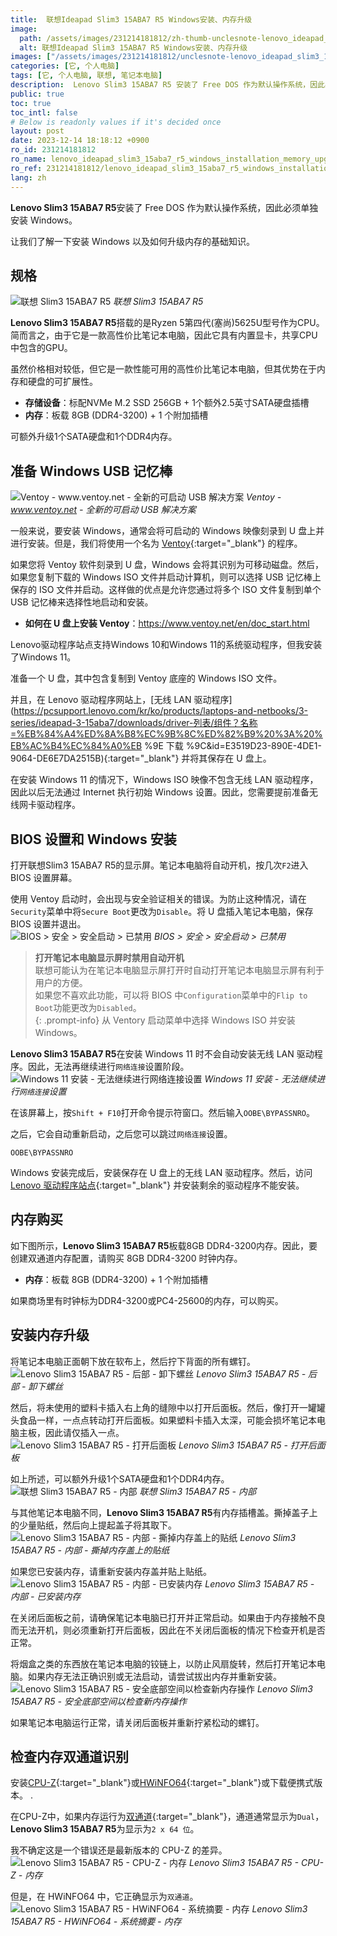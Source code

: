 ```yaml
---
title:  联想Ideapad Slim3 15ABA7 R5 Windows安装、内存升级
image:
  path: /assets/images/231214181812/zh-thumb-unclesnote-lenovo_ideapad_slim3_15aba7_r5_windows_installation_memory_upgrade.png
  alt: 联想Ideapad Slim3 15ABA7 R5 Windows安装、内存升级
images: ["/assets/images/231214181812/unclesnote-lenovo_ideapad_slim3_15aba7_r5_windows_installation_memory_upgrade-레노버_slim3_15aba7_r5.png", "/assets/images/231214181812/unclesnote-lenovo_ideapad_slim3_15aba7_r5_windows_installation_memory_upgrade-ventoy-www.ventoy.net-a_new_bootable_usb_solution.png", "/assets/images/231214181812/unclesnote-lenovo_ideapad_slim3_15aba7_r5_windows_installation_memory_upgrade-bios_security_secure_boot_disabled.png", "/assets/images/231214181812/unclesnote-lenovo_ideapad_slim3_15aba7_r5_windows_installation_memory_upgrade-윈도우11_설치-네트워크_연결_설정_진행불가.png", "/assets/images/231214181812/unclesnote-lenovo_ideapad_slim3_15aba7_r5_windows_installation_memory_upgrade-레노버_slim3_15aba7_r5-후면-나사_제거.png", "/assets/images/231214181812/unclesnote-lenovo_ideapad_slim3_15aba7_r5_windows_installation_memory_upgrade-레노버_slim3_15aba7_r5-후면판_열기.png", "/assets/images/231214181812/unclesnote-lenovo_ideapad_slim3_15aba7_r5_windows_installation_memory_upgrade-레노버_slim3_15aba7_r5-내부.png", "/assets/images/231214181812/unclesnote-lenovo_ideapad_slim3_15aba7_r5_windows_installation_memory_upgrade-레노버_slim3_15aba7_r5-내부-메모리_커버의_스티커_분리.png", "/assets/images/231214181812/unclesnote-lenovo_ideapad_slim3_15aba7_r5_windows_installation_memory_upgrade-레노버_slim3_15aba7_r5-내부-메모리_장착.png", "/assets/images/231214181812/unclesnote-lenovo_ideapad_slim3_15aba7_r5_windows_installation_memory_upgrade-레노버_slim3_15aba7_r5-신규_메모리_동작_확인을_위해_하단_공간_확보.png", "/assets/images/231214181812/unclesnote-lenovo_ideapad_slim3_15aba7_r5_windows_installation_memory_upgrade-레노버_slim3_15aba7_r5-cpu-z-메모리.png", "/assets/images/231214181812/unclesnote-lenovo_ideapad_slim3_15aba7_r5_windows_installation_memory_upgrade-레노버_slim3_15aba7_r5-hwinfo64-시스템_요약-메모리.png"]
categories: [它, 个人电脑]
tags: [它, 个人电脑, 联想, 笔记本电脑]
description:  Lenovo Slim3 15ABA7 R5 安装了 Free DOS 作为默认操作系统，因此必须单独安装 Windows。让我们了解一下安装 Windows 以及如何升级内存的基础知识。
public: true
toc: true
toc_intl: false
# Below is readonly values if it's decided once
layout: post
date: 2023-12-14 18:18:12 +0900
ro_id: 231214181812
ro_name: lenovo_ideapad_slim3_15aba7_r5_windows_installation_memory_upgrade
ro_ref: 231214181812/lenovo_ideapad_slim3_15aba7_r5_windows_installation_memory_upgrade
lang: zh
---
```

**Lenovo Slim3 15ABA7 R5**安装了 Free DOS 作为默认操作系统，因此必须单独安装 Windows。  

让我们了解一下安装 Windows 以及如何升级内存的基础知识。  
## 规格
![联想 Slim3 15ABA7 R5](/assets/images/231214181812/unclesnote-lenovo_ideapad_slim3_15aba7_r5_windows_installation_memory_upgrade-레노버_slim3_15aba7_r5.png)
_联想 Slim3 15ABA7 R5_

**Lenovo Slim3 15ABA7 R5**搭载的是Ryzen 5第四代(塞尚)5625U型号作为CPU。简而言之，由于它是一款高性价比笔记本电脑，因此它具有内置显卡，共享CPU中包含的GPU。  

虽然价格相对较低，但它是一款性能可用的高性价比笔记本电脑，但其优势在于内存和硬盘的可扩展性。  
- **存储设备**：标配NVMe M.2 SSD 256GB + 1个额外2.5英寸SATA硬盘插槽
- **内存**：板载 8GB (DDR4-3200) + 1 个附加插槽

可额外升级1个SATA硬盘和1个DDR4内存。  
## 准备 Windows USB 记忆棒
![Ventoy - www.ventoy.net - 全新的可启动 USB 解决方案](/assets/images/231214181812/unclesnote-lenovo_ideapad_slim3_15aba7_r5_windows_installation_memory_upgrade-ventoy-www.ventoy.net-a_new_bootable_usb_solution.png)
_Ventoy - www.ventoy.net - 全新的可启动 USB 解决方案_

一般来说，要安装 Windows，通常会将可启动的 Windows 映像刻录到 U 盘上并进行安装。但是，我们将使用一个名为 [Ventoy](https://www.ventoy.net/en/download.html){:target="_blank"} 的程序。  

如果您将 Ventoy 软件刻录到 U 盘，Windows 会将其识别为可移动磁盘。然后，如果您复制下载的 Windows ISO 文件并启动计算机，则可以选择 USB 记忆棒上保存的 ISO 文件并启动。这样做的优点是允许您通过将多个 ISO 文件复制到单个 USB 记忆棒来选择性地启动和安装。  
- **如何在 U 盘上安装 Ventoy**：https://www.ventoy.net/en/doc_start.html

Lenovo驱动程序站点支持Windows 10和Windows 11的系统驱动程序，但我安装了Windows 11。  

准备一个 U 盘，其中包含复制到 Ventoy 底座的 Windows ISO 文件。  

并且，在 Lenovo 驱动程序网站上，[无线 LAN 驱动程序](https://pcsupport.lenovo.com/kr/ko/products/laptops-and-netbooks/3-series/ideapad-3-15aba7/downloads/driver-列表/组件？名称=%EB%84%A4%ED%8A%B8%EC%9B%8C%ED%82%B9%20%3A%20%EB%AC%B4%EC%84%A0%EB %9E 下载 %9C&amp;id=E3519D23-890E-4DE1-9064-DE6E7DA2515B){:target="_blank"} 并将其保存在 U 盘上。  

在安装 Windows 11 的情况下，Windows ISO 映像不包含无线 LAN 驱动程序，因此以后无法通过 Internet 执行初始 Windows 设置。因此，您需要提前准备无线网卡驱动程序。  
## BIOS 设置和 Windows 安装
打开联想Slim3 15ABA7 R5的显示屏。笔记本电脑将自动开机，按几次`F2`进入 BIOS 设置屏幕。  

使用 Ventoy 启动时，会出现与安全验证相关的错误。为防止这种情况，请在`Security`菜单中将`Secure Boot`更改为`Disable`。将 U 盘插入笔记本电脑，保存 BIOS 设置并退出。  
![BIOS > 安全 > 安全启动 > 已禁用](/assets/images/231214181812/unclesnote-lenovo_ideapad_slim3_15aba7_r5_windows_installation_memory_upgrade-bios_security_secure_boot_disabled.png)
_BIOS > 安全 > 安全启动 > 已禁用_

> **打开笔记本电脑显示屏时禁用自动开机**  
> 联想可能认为在笔记本电脑显示屏打开时自动打开笔记本电脑显示屏有利于用户的方便。  
> 如果您不喜欢此功能，可以将 BIOS 中`Configuration`菜单中的`Flip to Boot`功能更改为`Disabled`。  
{: .prompt-info}
从 Ventory 启动菜单中选择 Windows ISO 并安装 Windows。  

**Lenovo Slim3 15ABA7 R5**在安装 Windows 11 时不会自动安装无线 LAN 驱动程序。因此，无法再继续进行`网络连接`设置阶段。  
![Windows 11 安装 - 无法继续进行`网络连接`设置](/assets/images/231214181812/unclesnote-lenovo_ideapad_slim3_15aba7_r5_windows_installation_memory_upgrade-윈도우11_설치-네트워크_연결_설정_진행불가.png)
_Windows 11 安装 - 无法继续进行`网络连接`设置_

在该屏幕上，按`Shift + F10`打开命令提示符窗口。然后输入`OOBE\BYPASSNRO`。  

之后，它会自动重新启动，之后您可以跳过`网络连接`设置。  

```
OOBE\BYPASSNRO
```
Windows 安装完成后，安装保存在 U 盘上的无线 LAN 驱动程序。然后，访问 [Lenovo 驱动程序站点](https://pcsupport.lenovo.com/kr/ko/products/laptops-and-netbooks/3-series/ideapad-3-15aba7/downloads){:target="_blank"} 并安装剩余的驱动程序不能安装。  
## 内存购买
如下图所示，**Lenovo Slim3 15ABA7 R5**板载8GB DDR4-3200内存。因此，要创建双通道内存配置，请购买 8GB DDR4-3200 时钟内存。  
- **内存**：板载 8GB (DDR4-3200) + 1 个附加插槽

如果商场里有时钟标为DDR4-3200或PC4-25600的内存，可以购买。  
## 安装内存升级
将笔记本电脑正面朝下放在软布上，然后拧下背面的所有螺钉。  
![Lenovo Slim3 15ABA7 R5 - 后部 - 卸下螺丝](/assets/images/231214181812/unclesnote-lenovo_ideapad_slim3_15aba7_r5_windows_installation_memory_upgrade-레노버_slim3_15aba7_r5-후면-나사_제거.png)
_Lenovo Slim3 15ABA7 R5 - 后部 - 卸下螺丝_

然后，将未使用的塑料卡插入右上角的缝隙中以打开后面板。然后，像打开一罐罐头食品一样，一点点转动打开后面板。如果塑料卡插入太深，可能会损坏笔记本电脑主板，因此请仅插入一点。  
![Lenovo Slim3 15ABA7 R5 - 打开后面板](/assets/images/231214181812/unclesnote-lenovo_ideapad_slim3_15aba7_r5_windows_installation_memory_upgrade-레노버_slim3_15aba7_r5-후면판_열기.png)
_Lenovo Slim3 15ABA7 R5 - 打开后面板_

如上所述，可以额外升级1个SATA硬盘和1个DDR4内存。  
![联想 Slim3 15ABA7 R5 - 内部](/assets/images/231214181812/unclesnote-lenovo_ideapad_slim3_15aba7_r5_windows_installation_memory_upgrade-레노버_slim3_15aba7_r5-내부.png)
_联想 Slim3 15ABA7 R5 - 内部_

与其他笔记本电脑不同，**Lenovo Slim3 15ABA7 R5**有内存插槽盖。撕掉盖子上的少量贴纸，然后向上提起盖子将其取下。  
![Lenovo Slim3 15ABA7 R5 - 内部 - 撕掉内存盖上的贴纸](/assets/images/231214181812/unclesnote-lenovo_ideapad_slim3_15aba7_r5_windows_installation_memory_upgrade-레노버_slim3_15aba7_r5-내부-메모리_커버의_스티커_분리.png)
_Lenovo Slim3 15ABA7 R5 - 内部 - 撕掉内存盖上的贴纸_

如果您已安装内存，请重新安装内存盖并贴上贴纸。  
![Lenovo Slim3 15ABA7 R5 - 内部 - 已安装内存](/assets/images/231214181812/unclesnote-lenovo_ideapad_slim3_15aba7_r5_windows_installation_memory_upgrade-레노버_slim3_15aba7_r5-내부-메모리_장착.png)
_Lenovo Slim3 15ABA7 R5 - 内部 - 已安装内存_

在关闭后面板之前，请确保笔记本电脑已打开并正常启动。如果由于内存接触不良而无法开机，则必须重新打开后面板，因此在不关闭后面板的情况下检查开机是否正常。  

将烟盒之类的东西放在笔记本电脑的铰链上，以防止风扇旋转，然后打开笔记本电脑。如果内存无法正确识别或无法启动，请尝试拔出内存并重新安装。  
![Lenovo Slim3 15ABA7 R5 - 安全底部空间以检查新内存操作](/assets/images/231214181812/unclesnote-lenovo_ideapad_slim3_15aba7_r5_windows_installation_memory_upgrade-레노버_slim3_15aba7_r5-신규_메모리_동작_확인을_위해_하단_공간_확보.png)
_Lenovo Slim3 15ABA7 R5 - 安全底部空间以检查新内存操作_

如果笔记本电脑运行正常，请关闭后面板并重新拧紧松动的螺钉。  
## 检查内存双通道识别
安装[CPU-Z](https://www.cpuid.com/softwares/cpu-z.html){:target="_blank"}或[HWiNFO64](https://www.hwinfo.com/download/){:target="_blank"}或下载便携式版本。 .  

在CPU-Z中，如果内存运行为[双通道](https://en.wikipedia.org/wiki/Multi-channel_memory_architecture){:target="_blank"}，通道通常显示为`Dual`，**Lenovo Slim3 15ABA7 R5**为显示为`2 x 64 位`。  

我不确定这是一个错误还是最新版本的 CPU-Z 的差异。  
![Lenovo Slim3 15ABA7 R5 - CPU-Z - 内存](/assets/images/231214181812/unclesnote-lenovo_ideapad_slim3_15aba7_r5_windows_installation_memory_upgrade-레노버_slim3_15aba7_r5-cpu-z-메모리.png)
_Lenovo Slim3 15ABA7 R5 - CPU-Z - 内存_

但是，在 HWiNFO64 中，它正确显示为`双通道`。  
![Lenovo Slim3 15ABA7 R5 - HWiNFO64 - 系统摘要 - 内存](/assets/images/231214181812/unclesnote-lenovo_ideapad_slim3_15aba7_r5_windows_installation_memory_upgrade-레노버_slim3_15aba7_r5-hwinfo64-시스템_요약-메모리.png)
_Lenovo Slim3 15ABA7 R5 - HWiNFO64 - 系统摘要 - 内存_

